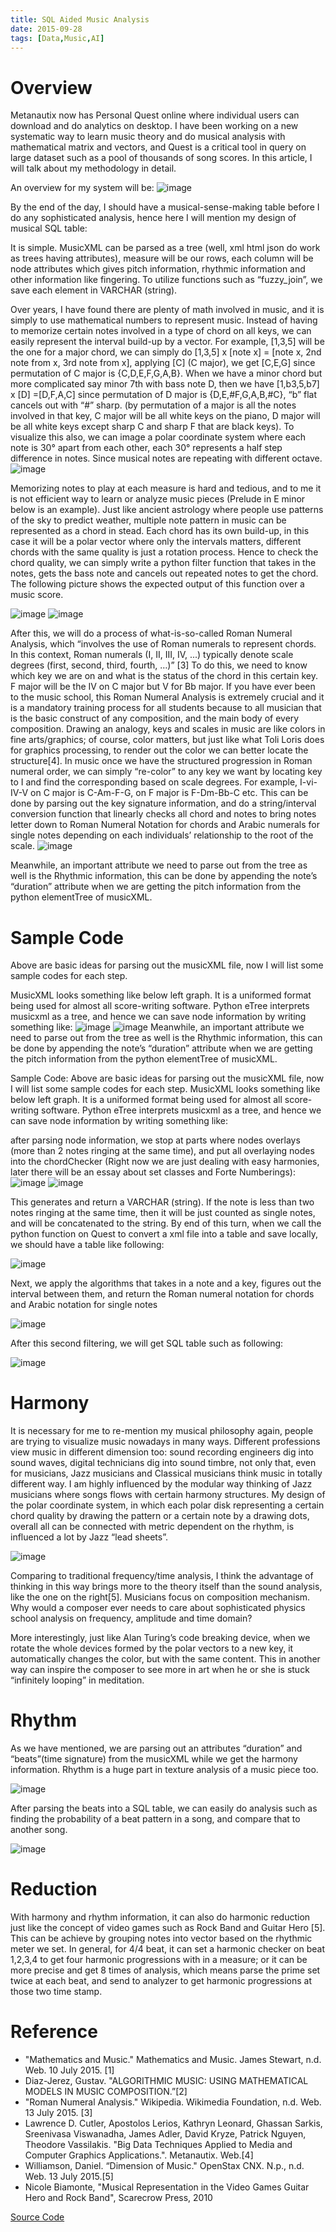 ```yaml
---
title: SQL Aided Music Analysis 
date: 2015-09-28
tags: [Data,Music,AI]
---
```


# Overview
Metanautix now has Personal Quest online where individual users can download and do analytics on desktop. I have been working on a new systematic way to learn music theory and do musical analysis with mathematical matrix and vectors, and Quest is a critical tool in query on large dataset such as a pool of thousands of song scores. In this article, I will talk about my methodology in detail. 

An overview for my system will be:
![image](1.jpg)
<!--truncate-->
By the end of the day, I should have a musical-sense-making table before I do any sophisticated analysis, hence here I will mention my design of musical SQL table:

It is simple. MusicXML can be parsed as a tree (well, xml html json do work as trees having attributes), measure will be our rows, each column will be node attributes which gives pitch information, rhythmic information and other information like fingering. To utilize functions such as “fuzzy_join”, we save each element in VARCHAR (string).

Over years, I have found there are plenty of math involved in music, and it is simply to use mathematical numbers to represent music. Instead of having to memorize certain notes involved in a type of chord on all keys, we can easily represent the interval build-up by a vector. For example, [1,3,5] will be the one for a major chord, we can simply do [1,3,5] x [note x] = [note x, 2nd note from x, 3rd note from x], applying [C] (C major), we get [C,E,G] since permutation of C major is {C,D,E,F,G,A,B}. When we have a minor chord but more complicated say minor 7th with bass note D, then we have  [1,b3,5,b7] x  [D] =[D,F,A,C] since permutation of D major is {D,E,#F,G,A,B,#C}, “b” flat cancels out with “#” sharp. (by permutation of a major is all the notes involved in that key, C major will be all white keys on the piano, D major will be all white keys except sharp C and sharp F that are black keys). To visualize this also, we can image a polar coordinate system where each note is 30° apart from each other, each 30° represents a half step difference in notes. Since musical notes are repeating with different octave.
![image](2.jpg)

Memorizing notes to play at each measure is hard and tedious, and to me it is not efficient way to learn or analyze music pieces (Prelude in E minor below is an example). Just like ancient astrology where people use patterns of the sky to predict weather, multiple note pattern in music can be represented as a chord in stead. Each chord has its own build-up, in this case it will be a polar vector where only the intervals matters, different chords with the same quality is just a rotation process. Hence to check the chord quality, we can simply write a python filter function   that takes in the notes, gets the bass note and cancels out repeated notes to get the chord. The following picture shows the expected output of this function over a music score. 

![image](3.jpg)
![image](4.jpg)

After this, we will do a process of what-is-so-called Roman Numeral Analysis, which “involves the use of Roman numerals to represent chords. In this context, Roman numerals (I, II, III, IV, ...) typically denote scale degrees (first, second, third, fourth, …)” [3] To do this, we need to know which key we are on and what is the status of the chord in this certain key. F major will be the IV on C major but V for Bb major. If you have ever been to the music school, this Roman Numeral Analysis is extremely crucial and it is a mandatory training process for all students because to all musician that is the basic construct of any composition, and the main body of every composition. Drawing an analogy, keys and scales in music are like colors in fine arts/graphics; of course, color matters, but just like what Toli Loris does for graphics processing, to render out the color we can better locate the structure[4]. In music once we have the structured progression in Roman numeral order, we can simply “re-color” to any key we want by locating key to I and find the corresponding based on scale degrees. For example, I-vi-IV-V on C major is C-Am-F-G, on F major is F-Dm-Bb-C etc. This can be done by parsing out the key signature information,  and do a string/interval conversion function that linearly checks all chord and notes to bring notes letter down to Roman Numeral Notation for chords and Arabic numerals for single notes depending on each individuals’ relationship to the root of the scale. 
![image](5.jpg)

Meanwhile, an important attribute we need to parse out from the tree as well is the Rhythmic information, this can be done by appending the note’s “duration” attribute when we are getting the pitch information from the python elementTree of musicXML.

# Sample Code
Above are basic ideas for parsing out the musicXML file, now I will list some sample codes for each step.
 
MusicXML looks something like below left graph. It is a uniformed format being used for almost all score-writing software. Python eTree interprets musicxml as a tree, and hence we can save node information by writing something like:
![image](s1.jpg)
![image](s2.jpg)
Meanwhile, an important attribute we need to parse out from the tree as well is the Rhythmic information, this can be done by appending the note’s “duration” attribute when we are getting the pitch information from the python elementTree of musicXML.

Sample Code:
Above are basic ideas for parsing out the musicXML file, now I will list some sample codes for each step. 
MusicXML looks something like below left graph. It is a uniformed format being used for almost all score-writing software. Python eTree interprets musicxml as a tree, and hence we can save node information by writing something like:

after parsing node information, we stop at parts where nodes overlays (more than 2 notes ringing at the same time), and put all overlaying nodes into the chordChecker (Right now we are just dealing with easy harmonies, later there will be an essay about set classes and Forte Numberings):
![image](s3.jpg)
![image](s4.jpg)

This generates and return a VARCHAR (string). If the note is less than two notes ringing at the same time, then it will be just counted as single notes, and will be concatenated to the string. By end of this turn, when we call the python function on Quest to convert a xml file into a table and save locally, we should have a table like following:

![image](6.jpg)

Next, we apply the algorithms that takes in a note and a key, figures out the interval between them, and return the Roman numeral notation for chords and Arabic notation for single notes

![image](7.jpg)

After this second filtering, we will get SQL table such as following:

![image](8.jpg)

# Harmony

It is necessary for me to re-mention my musical philosophy again, people are trying to visualize music nowadays in many ways. Different professions view music in different dimension too: sound recording engineers dig into sound waves, digital technicians dig into sound timbre, not only that, even for musicians, Jazz musicians and Classical musicians think music in totally different way. I am highly influenced by the modular way thinking of Jazz musicians where songs flows with certain harmony structures. My design of the polar coordinate system, in which each polar disk representing a certain chord quality by drawing the pattern or a certain note by a drawing dots, overall all can be connected with metric dependent on the rhythm, is influenced a lot by Jazz “lead sheets”.  

![image](9.jpg)

Comparing to traditional frequency/time analysis, I think the advantage of thinking in this way brings more to the theory itself than the sound analysis, like the one on the right[5]. Musicians focus on composition mechanism. Why would a composer ever needs to care about sophisticated physics school analysis on frequency, amplitude and time domain?

More interestingly, just like Alan Turing’s code breaking device, when we rotate the whole devices formed by the polar vectors to a new key, it automatically changes the color, but with the same content. This in another way can inspire the composer to see more in art when he or she is stuck “infinitely looping” in meditation.

# Rhythm

As we have mentioned, we are parsing out an attributes “duration” and “beats”(time signature) from the musicXML while we get the harmony information. Rhythm is a huge part in texture analysis of a music piece too.

![image](10.jpg)

After parsing the beats into a SQL table, we can easily do analysis such as finding the probability of a beat pattern in a song, and compare that to another song. 

![image](11.jpg)

# Reduction
With harmony and rhythm information, it can also do harmonic reduction just like the concept of video games such as Rock Band and Guitar Hero [5]. This can be achieve by grouping notes into vector based on the rhythmic meter we set. In general, for 4/4 beat,  it can set a harmonic checker on beat 1,2,3,4 to get four harmonic progressions with in a measure; or it can be more precise and get 8 times of analysis, which means parse the prime set twice at each beat, and send to analyzer to get harmonic progressions at those two time stamp.

# Reference
- "Mathematics and Music." Mathematics and Music. James Stewart, n.d. Web. 10 July 2015. [1] 
- Diaz-Jerez, Gustav. "ALGORITHMIC MUSIC: USING MATHEMATICAL MODELS IN MUSIC COMPOSITION.”[2]
- "Roman Numeral Analysis." Wikipedia. Wikimedia Foundation, n.d. Web. 13 July 2015. [3]
- Lawrence D. Cutler, Apostolos Lerios, Kathryn Leonard, Ghassan Sarkis, Sreenivasa Viswanadha, James Adler, David Kryze, Patrick Nguyen, Theodore Vassilakis. "Big Data Techniques Applied to Media and Computer Graphics Applications.". Metanautix. Web.[4]
- Williamson, Daniel. “Dimension of Music." OpenStax CNX. N.p., n.d. Web. 13 July 2015.[5]
- Nicole Biamonte, "Musical Representation in the Video Games Guitar Hero and Rock Band", Scarecrow Press, 2010

<a href="https://github.com/gazcn007/musical_analysis.git"> Source Code </a>